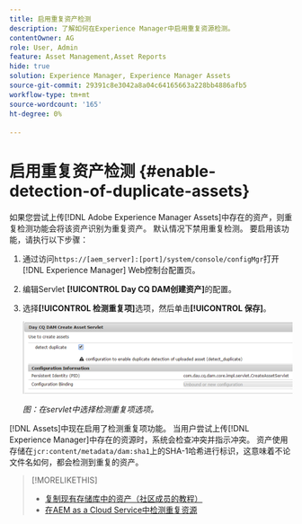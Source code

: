```yaml
---
title: 启用重复资产检测
description: 了解如何在Experience Manager中启用重复资源检测。
contentOwner: AG
role: User, Admin
feature: Asset Management,Asset Reports
hide: true
solution: Experience Manager, Experience Manager Assets
source-git-commit: 29391c8e3042a8a04c64165663a228bb4886afb5
workflow-type: tm+mt
source-wordcount: '165'
ht-degree: 0%

---
```


# 启用重复资产检测 {#enable-detection-of-duplicate-assets}

如果您尝试上传[!DNL Adobe Experience Manager Assets]中存在的资产，则重复检测功能会将该资产识别为重复资产。 默认情况下禁用重复检测。 要启用该功能，请执行以下步骤：

1. 通过访问`https://[aem_server]:[port]/system/console/configMgr`打开[!DNL Experience Manager] Web控制台配置页。
1. 编辑Servlet **[!UICONTROL Day CQ DAM创建资产]**&#x200B;的配置。
1. 选择&#x200B;**[!UICONTROL 检测重复项]**&#x200B;选项，然后单击&#x200B;**[!UICONTROL 保存]**。

   ![在Servlet中选择检测重复选项](assets/chlimage_1-377.png)

   *图：在servlet中选择检测重复项选项。*

[!DNL Assets]中现在启用了检测重复项功能。 当用户尝试上传[!DNL Experience Manager]中存在的资源时，系统会检查冲突并指示冲突。 资产使用存储在`jcr:content/metadata/dam:sha1`上的SHA-1哈希进行标识，这意味着不论文件名如何，都会检测到重复的资产。

>[!MORELIKETHIS]
>
>* [复制现有存储库中的资产（社区成员的教程）](https://experience-aem.blogspot.com/2019/06/aem-65-find-duplicate-assets-binaries-in-existing-repository.html)
>* [在AEM as a Cloud Service中检测重复资源](https://experienceleague.adobe.com/docs/experience-manager-cloud-service/content/assets/admin/detect-duplicate-assets.html)
